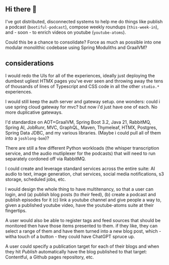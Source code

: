 ## Hi there 👋

I've got distributed, disconnected systems to help me do things like publish a podcast (`bootiful-podcast`), compose weekly roundups (`this-week-in`), and - soon - to enrich videos on youtube (`youtube-atoms`). 

Could this be a chance to consolidate? Force as much as possible into one modular monolithic codebase using Spring Moduliths and GraalVM? 

## considerations 

I would redo the UIs for all of the experiences, ideally just deploying the dumbest ugliest HTMX pages you've ever seen and throwing away the tens of thousands of lines of Typescript and CSS code in all the other `studio.*` experiences.

I would still keep the auth server and gateway setup. one wonders: could i use spring cloud gateway for mvc? but now i'd just have one of each. No more duplicative gateways.

I'd standardize on AOT+GraalVM, Spring Boot 3.2, Java 21, RabbitMQ, Spring AI, JobRunr, MVC, GraphQL, Maven, Thymeleaf, HTMX, Postgres, Spring Data JDBC, and my various libraries. (Maybe i could pull all of them into a `joshlong-bom`)?

There are still a few different Python workloads (the whisper transcription service, and the audio mutliplexer for the podcasts) that will need to run separately cordoned off via RabbitMQ. 

I could create and leverage standard services across the entire suite: AI audio to text, image generation, chat services, social media notifications, s3 storage, scheduled jobs, etc.

I would design the whole thing to have multitenancy, so that a user can login, and (a) publish blog posts (to _their_ feed), (b) create a podcast and publish episodes for it (c) link a youtube channel and give people a way to, given a published youtube video, have the youtube-atoms suite at their fingertips.

A user would also be able to register tags and feed sources that should be monitored then have those items presented to them. if they like, they can select a range of them and have them turned into a new blog post, which - witha touch of a button - they could have ChatGPT spruce up. 

A user could specify a publication target for each of their blogs and when they hit _Publish_ automatically have the blog published to that target: Contentful, a Github pages repository, etc.





<!--

**Here are some ideas to get you started:**

🙋‍♀️ A short introduction - what is your organization all about?
🌈 Contribution guidelines - how can the community get involved?
👩‍💻 Useful resources - where can the community find your docs? Is there anything else the community should know?
🍿 Fun facts - what does your team eat for breakfast?
🧙 Remember, you can do mighty things with the power of [Markdown](https://docs.github.com/github/writing-on-github/getting-started-with-writing-and-formatting-on-github/basic-writing-and-formatting-syntax)
-->
